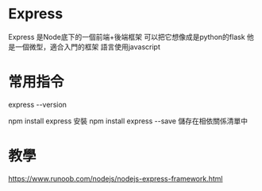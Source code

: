 # Express

Express 是Node底下的一個前端+後端框架
可以把它想像成是python的flask
他是一個微型，適合入門的框架
語言使用javascript


# 常用指令
express --version

npm install express  安裝
npm install express --save  儲存在相依關係清單中

# 教學
https://www.runoob.com/nodejs/nodejs-express-framework.html